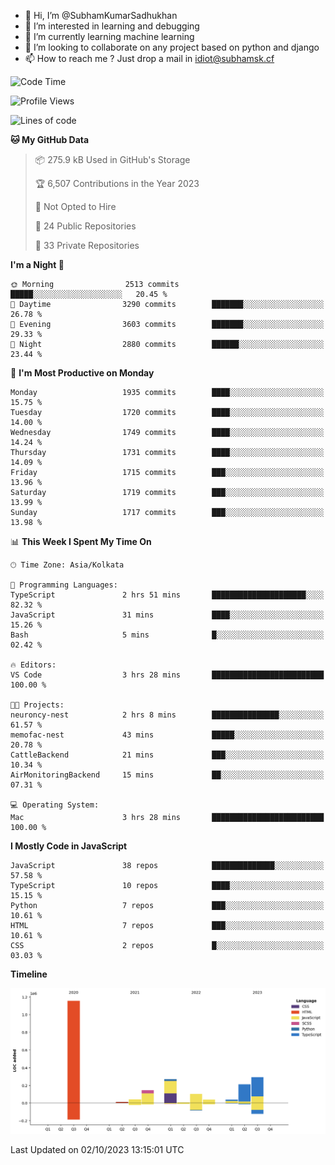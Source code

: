 - 👋 Hi, I’m @SubhamKumarSadhukhan
- 👀 I’m interested in learning and debugging
- 🌱 I’m currently learning machine learning
- 💞️ I’m looking to collaborate on any project based on python and django
- 📫 How to reach me ?
      Just drop a mail in idiot@subhamsk.cf

<!---
SubhamKumarSadhukhan/SubhamKumarSadhukhan is a ✨ special ✨ repository because its `README.md` (this file) appears on your GitHub profile.
You can click the Preview link to take a look at your changes.
--->


<!--START_SECTION:waka-->
![Code Time](http://img.shields.io/badge/Code%20Time-1%2C583%20hrs%2055%20mins-blue)

![Profile Views](http://img.shields.io/badge/Profile%20Views-20-blue)

![Lines of code](https://img.shields.io/badge/From%20Hello%20World%20I%27ve%20Written-2.3%20million%20lines%20of%20code-blue)

**🐱 My GitHub Data** 

> 📦 275.9 kB Used in GitHub's Storage 
 > 
> 🏆 6,507 Contributions in the Year 2023
 > 
> 🚫 Not Opted to Hire
 > 
> 📜 24 Public Repositories 
 > 
> 🔑 33 Private Repositories 
 > 
**I'm a Night 🦉** 

```text
🌞 Morning                2513 commits        █████░░░░░░░░░░░░░░░░░░░░   20.45 % 
🌆 Daytime                3290 commits        ███████░░░░░░░░░░░░░░░░░░   26.78 % 
🌃 Evening                3603 commits        ███████░░░░░░░░░░░░░░░░░░   29.33 % 
🌙 Night                  2880 commits        ██████░░░░░░░░░░░░░░░░░░░   23.44 % 
```
📅 **I'm Most Productive on Monday** 

```text
Monday                   1935 commits        ████░░░░░░░░░░░░░░░░░░░░░   15.75 % 
Tuesday                  1720 commits        ████░░░░░░░░░░░░░░░░░░░░░   14.00 % 
Wednesday                1749 commits        ████░░░░░░░░░░░░░░░░░░░░░   14.24 % 
Thursday                 1731 commits        ████░░░░░░░░░░░░░░░░░░░░░   14.09 % 
Friday                   1715 commits        ███░░░░░░░░░░░░░░░░░░░░░░   13.96 % 
Saturday                 1719 commits        ███░░░░░░░░░░░░░░░░░░░░░░   13.99 % 
Sunday                   1717 commits        ███░░░░░░░░░░░░░░░░░░░░░░   13.98 % 
```


📊 **This Week I Spent My Time On** 

```text
🕑︎ Time Zone: Asia/Kolkata

💬 Programming Languages: 
TypeScript               2 hrs 51 mins       █████████████████████░░░░   82.32 % 
JavaScript               31 mins             ████░░░░░░░░░░░░░░░░░░░░░   15.26 % 
Bash                     5 mins              █░░░░░░░░░░░░░░░░░░░░░░░░   02.42 % 

🔥 Editors: 
VS Code                  3 hrs 28 mins       █████████████████████████   100.00 % 

🐱‍💻 Projects: 
neuroncy-nest            2 hrs 8 mins        ███████████████░░░░░░░░░░   61.57 % 
memofac-nest             43 mins             █████░░░░░░░░░░░░░░░░░░░░   20.78 % 
CattleBackend            21 mins             ███░░░░░░░░░░░░░░░░░░░░░░   10.34 % 
AirMonitoringBackend     15 mins             ██░░░░░░░░░░░░░░░░░░░░░░░   07.31 % 

💻 Operating System: 
Mac                      3 hrs 28 mins       █████████████████████████   100.00 % 
```

**I Mostly Code in JavaScript** 

```text
JavaScript               38 repos            ██████████████░░░░░░░░░░░   57.58 % 
TypeScript               10 repos            ████░░░░░░░░░░░░░░░░░░░░░   15.15 % 
Python                   7 repos             ███░░░░░░░░░░░░░░░░░░░░░░   10.61 % 
HTML                     7 repos             ███░░░░░░░░░░░░░░░░░░░░░░   10.61 % 
CSS                      2 repos             █░░░░░░░░░░░░░░░░░░░░░░░░   03.03 % 
```



**Timeline**

![Lines of Code chart](https://raw.githubusercontent.com/SubhamKumarSadhukhan/SubhamKumarSadhukhan/main/assets/bar_graph.png)


 Last Updated on 02/10/2023 13:15:01 UTC
<!--END_SECTION:waka-->
